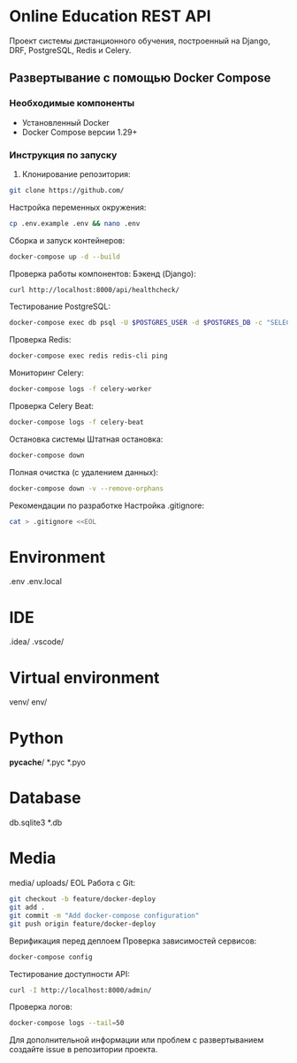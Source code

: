 # Online Education REST API

Проект системы дистанционного обучения, построенный на Django, DRF, PostgreSQL, Redis и Celery.

## Развертывание с помощью Docker Compose

### Необходимые компоненты
- Установленный Docker
- Docker Compose версии 1.29+

### Инструкция по запуску

1. Клонирование репозитория:
```bash
git clone https://github.com/
```

Настройка переменных окружения:

```bash
cp .env.example .env && nano .env
```
Сборка и запуск контейнеров:
```bash
docker-compose up -d --build
```
Проверка работы компонентов:
Бэкенд (Django):

```bash
curl http://localhost:8000/api/healthcheck/
```
Тестирование PostgreSQL:
```bash
docker-compose exec db psql -U $POSTGRES_USER -d $POSTGRES_DB -c "SELECT 1"
```
Проверка Redis:
```bash
docker-compose exec redis redis-cli ping
```
Мониторинг Celery:
```bash
docker-compose logs -f celery-worker
```
Проверка Celery Beat:
```bash
docker-compose logs -f celery-beat
```
Остановка системы
Штатная остановка:
```bash
docker-compose down
```
Полная очистка (с удалением данных):
```bash
docker-compose down -v --remove-orphans
```
Рекомендации по разработке
Настройка .gitignore:
```bash
cat > .gitignore <<EOL
```
# Environment
.env
.env.local

# IDE
.idea/
.vscode/

# Virtual environment
venv/
env/

# Python
__pycache__/
*.pyc
*.pyo

# Database
db.sqlite3
*.db

# Media
media/
uploads/
EOL
Работа с Git:

```bash
git checkout -b feature/docker-deploy
git add .
git commit -m "Add docker-compose configuration"
git push origin feature/docker-deploy
```
Верификация перед деплоем
Проверка зависимостей сервисов:

```bash
docker-compose config
```
Тестирование доступности API:

```bash
curl -I http://localhost:8000/admin/
```
Проверка логов:

```bash
docker-compose logs --tail=50
```
Для дополнительной информации или проблем с развертыванием создайте issue в репозитории проекта.

